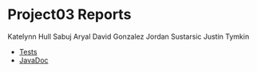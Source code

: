 # Project03 Reports

Katelynn Hull
Sabuj Aryal
David Gonzalez
Jordan Sustarsic
Justin Tymkin

* [Tests](./build/reports/tests/test/)
* [JavaDoc](./build/docs/)